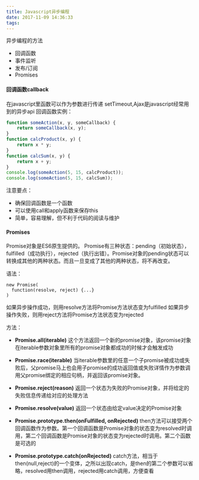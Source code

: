 ```yaml
---
title: Javascript异步编程
date: 2017-11-09 14:36:33
tags:
---
```


异步编程的方法
- 回调函数
- 事件监听
- 发布/订阅
- Promises

#### 回调函数callback
在javascript里函数可以作为参数进行传递
setTimeout,Ajax是javascript经常用到的异步api
回调函数实例：
```js
function someAction(x, y, someCallback) {
    return someCallback(x, y);
}
function calcProduct(x, y) {
    return x * y;
}
function calcSum(x, y) {
    return x + y;
}
console.log(someAction(5, 15, calcProduct));
console.log(someAction(5, 15, calcSum));
```
注意要点：
- 确保回调函数是一个函数
- 可以使用call和apply函数来保存this
- 简单，容易理解，但不利于代码的阅读与维护

#### Promises
Promise对象是ES6原生提供的。
Promise有三种状态：pending（初始状态），fulfilled（成功执行），rejected（执行出错）。Promise对象的pending状态可以转换成其他的两种状态。而且一旦变成了其他的两种状态，将不再改变。

语法：
```
new Promise(
  function(resolve, reject) {...}
)
```
如果异步操作成功，则用resolve方法将Promise方法状态变为fulfilled
如果异步操作失败，则用reject方法将Promise方法状态变为rejected

方法：
- **Promise.all(iterable)**
这个方法返回一个新的promise对象，该promise对象在iterable参数对象里所有的promise对象都成功的时候才会触发成功
- **Promise.race(iterable)**
当iterable参数里的任意一个子promise被成功或失败后，父promise马上也会用子promise的成功返回值或失败详情作为参数调用父promise绑定的相应句柄，并返回该promise对象。
- **Promise.reject(reason)**
返回一个状态为失败的Promise对象，并将给定的失败信息传递给对应的处理方法
- **Promise.resolve(value)**
返回一个状态由给定value决定的Promise对象

- **Promise.prototype.then(onFulfilled, onRejected)**
then方法可以接受两个回调函数作为参数。第一个回调函数是Promise对象的状态变为resolved时调用，第二个回调函数是Promise对象的状态变为rejected时调用。第二个函数是可选的
- **Promise.prototype.catch(onRejected)**
catch方法，相当于then(null,reject)的一个变体，之所以出现catch，是then的第二个参数可以省略，resolved用then调用，rejected用catch调用，方便查看